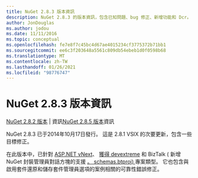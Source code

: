 ```yaml
---
title: NuGet 2.8.3 版本資訊
description: NuGet 2.8.3 的版本資訊，包含已知問題、bug 修正、新增功能和 Dcr。
author: JonDouglas
ms.author: jodou
ms.date: 11/11/2016
ms.topic: conceptual
ms.openlocfilehash: fe7e8f7c45bc4d67ae4015234cf3775372b71bb1
ms.sourcegitcommit: ee6c3f203648a5561c809db54ebeb1d0f0598b68
ms.translationtype: MT
ms.contentlocale: zh-TW
ms.lasthandoff: 01/26/2021
ms.locfileid: "98776747"
---
```

# <a name="nuget-283-release-notes"></a>NuGet 2.8.3 版本資訊

[NuGet 2.8.2 版本](../release-notes/nuget-2.8.2.md)  |  資訊[NuGet 2.8.5 版本](../release-notes/nuget-2.8.5.md)資訊

NuGet 2.8.3 已于2014年10月17日發行。 這是 2.8.1 VSIX 的次要更新，包含一些目標修正。

在此版本中，已針對 [ASP.NET vNext](http://www.asp.net/vnext)、 [獲得 devextreme](http://js.devexpress.com/) 和 BizTalk ( 新增 NuGet 封裝管理員對話方塊的支援 [。 schemas.btproj) ](/biztalk/core/developing-biztalk-server-applications) 專案類型。 它也包含與啟用套件還原和儲存套件管理員選項的案例相關的可靠性錯誤修正。
